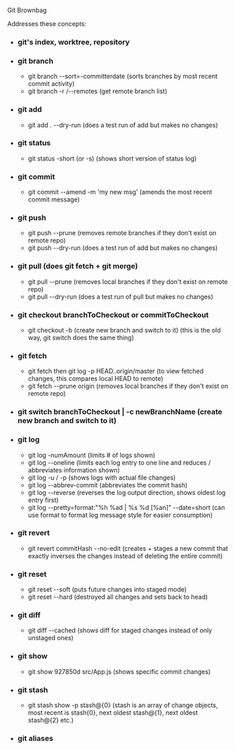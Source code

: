 Git Brownbag

Addresses these concepts:

- ### git's index, worktree, repository
- ### git branch
  - git branch --sort=-committerdate (sorts branches by most recent commit activity)
  - git branch -r /--remotes (get remote branch list)
- ### git add
  - git add . --dry-run (does a test run of add but makes no changes)
- ### git status
  - git status -short (or -s) (shows short version of status log)
- ### git commit
  - git commit --amend -m 'my new msg' (amends the most recent commit message)
- ### git push 
  - git push --prune (removes remote branches if they don't exist on remote repo)
  - git push --dry-run (does a test run of add but makes no changes)
- ### git pull (does git fetch + git merge)
  - git pull --prune (removes local branches if they don't exist on remote repo)
  - git pull --dry-run (does a test run of pull but makes no changes)  
- ### git checkout branchToCheckout or commitToCheckout 
  - git checkout -b (create new branch and switch to it) (this is the old way, git switch does the same thing)
- ### git fetch 
  - git fetch then git log -p HEAD..origin/master (to view fetched changes, this compares local HEAD to remote)
  - git fetch --prune origin (removes local branches if they don't exist on remote repo)
- ### git switch branchToCheckout | -c newBranchName (create new branch and switch to it)
- ### git log
  - git log -numAmount (limits # of logs shown)
  - git log --oneline (limits each log entry to one line and reduces / abbreviates information shown)
  - git log -u / -p (shows logs with actual file changes)
  - git log --abbrev-commit (abbreviates the commit hash)
  - git log --reverse (reverses the log output direction, shows oldest log entry first)
  - git log --pretty=format:"%h %ad | %s %d [%an]" --date=short (can use format to format log message style for easier consumption)
- ### git revert
  - git revert commitHash --no-edit (creates + stages a new commit that exactly inverses the changes instead of deleting the entire commit)
- ### git reset 
  - git reset --soft (puts future changes into staged mode)
  - git reset --hard (destroyed all changes and sets back to head)
- ### git diff 
  - git diff --cached (shows diff for staged changes instead of only unstaged ones)
- ### git show
  - git show 927850d src/App.js (shows specific commit changes)
- ### git stash 
  - git stash show -p stash@{0} (stash is an array of change objects, most recent is stash{0}, next oldest stash@{1}, next oldest stash@{2} etc.)
- ### git aliases
